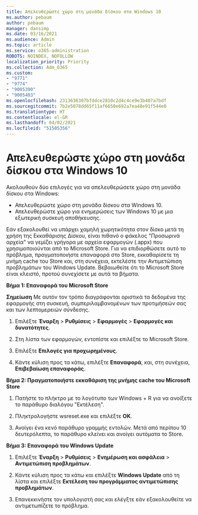 ```yaml
---
title: Απελευθερώστε χώρο στη μονάδα δίσκου στα Windows 10
ms.author: pebaum
author: pebaum
manager: dansimp
ms.date: 03/16/2021
ms.audience: Admin
ms.topic: article
ms.service: o365-administration
ROBOTS: NOINDEX, NOFOLLOW
localization_priority: Priority
ms.collection: Adm_O365
ms.custom:
- "9771"
- "9774"
- "9005390"
- "9005403"
ms.openlocfilehash: 2313636307bfddce2810c2d4c4ce9e3b407a7bdf
ms.sourcegitcommit: 7b2e5078dd65f11af6650e692a7ea48e91f544e0
ms.translationtype: HT
ms.contentlocale: el-GR
ms.lasthandoff: 04/02/2021
ms.locfileid: "51505356"
---
```

# <a name="free-up-drive-space-in-windows-10"></a>Απελευθερώστε χώρο στη μονάδα δίσκου στα Windows 10

Ακολουθούν δύο επιλογές για να απελευθερώσετε χώρο στη μονάδα δίσκου στα Windows:

- Απελευθερώστε χώρο στη μονάδα δίσκου στα Windows 10.
- Απελευθερώστε χώρο για ενημερώσεις των Windows 10 με μια εξωτερική συσκευή αποθήκευσης.

Εάν εξακολουθεί να υπάρχει χαμηλή χωρητικότητα στον δίσκο μετά τη χρήση της Εκκαθάρισης Δίσκου, είναι πιθανό ο φάκελος "Προσωρινά αρχεία" να γεμίζει γρήγορα με αρχεία εφαρμογών (.appx) που χρησιμοποιούνται από το Microsoft Store. Για να επιδιορθώσετε αυτό το πρόβλημα, πραγματοποιήστε επαναφορά στο Store, εκκαθαρίσετε τη μνήμη cache του Store και, στη συνέχεια, εκτελέστε την Αντιμετώπιση προβλημάτων του Windows Update. Βεβαιωθείτε ότι το Microsoft Store είναι κλειστό, προτού συνεχίσετε με αυτά τα βήματα.

**Βήμα 1: Επαναφορά του Microsoft Store**

**Σημείωση** Με αυτόν τον τρόπο διαγράφονται οριστικά τα δεδομένα της εφαρμογής στη συσκευή, συμπεριλαμβανομένων των προτιμήσεών σας και των λεπτομερειών σύνδεσης.

1. Επιλέξτε **Έναρξη** > **Ρυθμίσεις** > **Εφαρμογές** > **Εφαρμογές και δυνατότητες**.

1. Στη λίστα των εφαρμογών, εντοπίστε και επιλέξτε το Microsoft Store.

1. Επιλέξτε **Επιλογές για προχωρημένους**.

1. Κάντε κύλιση προς τα κάτω, επιλέξτε **Επαναφορά**, και, στη συνέχεια, **Επιβεβαίωση επαναφοράς**.

**Βήμα 2: Πραγματοποιήστε εκκαθάριση της μνήμης cache του Microsoft Store**

1. Πατήστε το πλήκτρο με το λογότυπο των Windows + R για να ανοίξετε το παράθυρο διαλόγου "Εκτέλεση".

1. Πληκτρολογήστε wsreset.exe και επιλέξτε **OK**.

1. Ανοίγει ένα κενό παράθυρο γραμμής εντολών. Μετά από περίπου 10 δευτερόλεπτα, το παράθυρο κλείνει και ανοίγει αυτόματα το Store.

**Βήμα 3: Επαναφορά του Windows Update**

1. Επιλέξτε **Έναρξη** > **Ρυθμίσεις** > **Ενημέρωση και ασφάλεια** > **Αντιμετώπιση προβλημάτων**.

1. Κάντε κύλιση προς τα κάτω και επιλέξτε **Windows Update** από τη λίστα και επιλέξτε **Εκτέλεση του προγράμματος αντιμετώπισης προβλημάτων**.

1. Επανεκκινήστε τον υπολογιστή σας και ελέγξτε εάν εξακολουθείτε να αντιμετωπίζετε το πρόβλημα.

